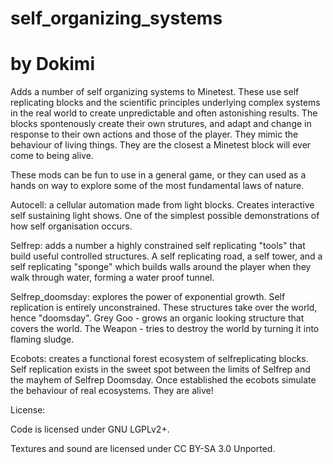 # self_organizing_systems
# by Dokimi

Adds a number of self organizing systems to Minetest. These use self replicating blocks and the scientific principles underlying complex systems in the real world to create unpredictable and often astonishing results. The blocks spontenously create their own strutures, and adapt and change in response to their own actions and those of the player. They mimic the behaviour of living things. They are the closest a Minetest block will ever come to being alive.

These mods can be fun to use in a general game, or they can used as a hands on way to explore some of the most fundamental laws of nature.



  Autocell: a cellular automation made from light blocks. Creates interactive self sustaining light shows. One of the simplest possible demonstrations of how self organisation occurs.

  Selfrep: adds a number a highly constrained self replicating "tools" that build useful controlled structures. A self replicating road, a self tower, and a self replicating "sponge" which builds walls around the player when they walk through water, forming a water proof tunnel.
  
  Selfrep_doomsday: explores the power of exponential growth. Self replication is entirely unconstrained. These structures take over the world, hence "doomsday". Grey Goo - grows an organic looking structure that covers the world. The Weapon - tries to destroy the world by turning it into flaming sludge.
  
  Ecobots: creates a functional forest ecosystem of selfreplicating blocks. Self replication exists in the sweet spot between the limits of Selfrep and the mayhem of Selfrep Doomsday. Once established the ecobots simulate the behaviour of real ecosystems. They are alive!



License:

Code is licensed under GNU LGPLv2+.

Textures and sound are licensed under CC BY-SA 3.0 Unported.
